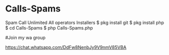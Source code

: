 # Calls-Spams
Spam Call Unlimited All operators
Installers
$ pkg install git
$ pkg install php
$ cd Calls-Spams
$ php Calls-Spams.php

#Join my wa group

https://chat.whatsapp.com/DdFw8NenbJy9V9nmV85VBA

